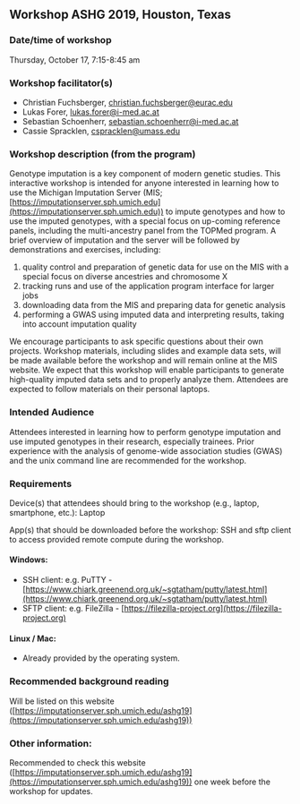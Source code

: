 ## Workshop ASHG 2019, Houston, Texas
 
### Date/time of workshop
Thursday, October 17, 7:15-8:45 am

### Workshop facilitator(s)
- Christian Fuchsberger, [christian.fuchsberger@eurac.edu](mailto:christian.fuchsberger@eurac.edu)
- Lukas Forer, [lukas.forer@i-med.ac.at](mailto:lukas.forer@i-med.ac.at)
- Sebastian Schoenherr, [sebastian.schoenherr@i-med.ac.at](mailto:sebastian.schoenherr@i-med.ac.at)
- Cassie Spracklen, [cspracklen@umass.edu](mailto:cspracklen@umass.edu)

 
### Workshop description (from the program)
Genotype imputation is a key component of modern genetic studies. This interactive workshop is intended for anyone interested in learning how to use the Michigan Imputation Server (MIS; [https://imputationserver.sph.umich.edu](https://imputationserver.sph.umich.edu)) to impute genotypes and how to use the imputed genotypes, with a special focus on up-coming reference panels, including the multi-ancestry panel from the TOPMed program. A brief overview of imputation and the server will be followed by demonstrations and exercises, including:

1. quality control and preparation of genetic data for use on the MIS with a special focus on diverse ancestries and chromosome X
2. tracking runs and use of the application program interface for larger jobs
3. downloading data from the MIS and preparing data for genetic analysis
4. performing a GWAS using imputed data and interpreting results, taking into account imputation quality

We encourage participants to ask specific questions about their own projects. Workshop materials, including slides and example data sets, will be made available before the workshop and will remain online at the MIS website. We expect that this workshop will enable participants to generate high-quality imputed data sets and to properly analyze them. Attendees are expected to follow materials on their personal laptops. 
 
### Intended Audience
Attendees interested in learning how to perform genotype imputation and use imputed genotypes in their research, especially trainees. Prior experience with the analysis of genome-wide association studies (GWAS) and the unix command line are recommended for the workshop.
 
### Requirements
Device(s) that attendees should bring to the workshop (e.g., laptop, smartphone, etc.): Laptop

App(s) that should be downloaded before the workshop: SSH and sftp client to access provided remote compute during the workshop. 

#### Windows: 
- SSH client: e.g. PuTTY - [https://www.chiark.greenend.org.uk/~sgtatham/putty/latest.html](https://www.chiark.greenend.org.uk/~sgtatham/putty/latest.html)
- SFTP client: e.g. FileZilla - [https://filezilla-project.org](https://filezilla-project.org)

#### Linux / Mac:
- Already provided by the operating system. 
 
### Recommended background reading
Will be listed on this website ([https://imputationserver.sph.umich.edu/ashg19](https://imputationserver.sph.umich.edu/ashg19))

### Other information:
Recommended to check this website ([https://imputationserver.sph.umich.edu/ashg19](https://imputationserver.sph.umich.edu/ashg19)) one week before the workshop for updates.
